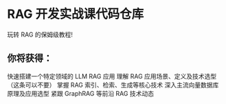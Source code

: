 # RAG 开发实战课代码仓库
玩转 RAG 的保姆级教程!

## 你将获得：
快速搭建一个特定领域的 LLM RAG 应用
理解 RAG 应用场景、定义及技术选型（这条可以不要）
掌握 RAG 索引、检索、生成等核心技术
深入主流向量数据库原理及应用选型
紧跟 GraphRAG 等前沿 RAG 技术动态